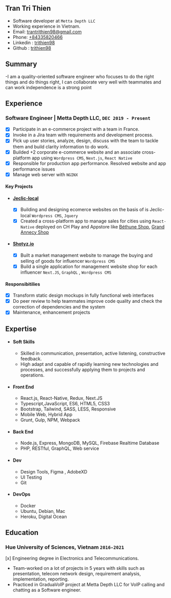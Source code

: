 ## Tran Tri Thien

- Software developer at `Metta Depth LLC`
- Working experience in Vietnam.
- Email: [trantrithien98@gmail.com](mailto:trantrithien98@gmail.com)
- Phone: [+84335820466](tel:+84335820466)
- Linkedin : [trithien98](https://www.linkedin.com/in/trithien98)
- Github : [trithien98](https://github.com/trithien98)

## Summary

-I am a quality-oriented software engineer who focuses to do the right things and do things right, I can collaborate very well with teammates and can work independence is a strong point

## Experience

### **Software Engineer | Metta Depth LLC**, `DEC 2019 - Present`

- [x] Participate in an e-commerce project with a team in France.
- [x] Invoke in a Jira team with requirements and development process.
- [x] Pick up user stories, analyze, design, discuss with the team to tackle them and build clarity information to do work.
- [x] Builded +2 corporate e-commerce website and an associate cross-platform app using `Wordpress CMS`, `Next.js`, `React Native`
- [x] Responsible for production app performance. Resolved website and app performance issues
- [x] Manage web server with `NGINX`

#### Key Projects

- #### **[Jeclic-local](https://jeclic-local.fr)**
  - [x] Building and designing ecomerce websites on the basis of is Jeclic-local `Wordpress CMS`, `Jquery`
  - [x] Created a cross-platform app to manage sales for cities using `React-Native` deployed on CH Play and Appstore like [Béthune Shop](https://play.google.com/store/apps/details?id=espm.bethune.shop&hl=vi&gl=US), [Grand Annecy Shop](https://play.google.com/store/apps/details?id=greenweb.grandannecy.shop&hl=en_US&gl=US)
- #### **[Shotyz.io](https://shotyz.io)**
  - [x] Built a market management website to manage the buying and selling of goods for influencer `Wordpress CMS`
  - [x] Build a single application for management website shop for each influencer `Next.JS`, `GraphQL` , `Wordpress CMS`

#### Responsibitilies

- [x] Transform static design mockups in fully functional web interfaces
- [x] Do peer review to help teammates improve code quality and check the correction of dependencies and the system
- [x] Maintenance, enhancement projects

## Expertise

- #### Soft Skills
  - Skilled in communication, presentation, active listening, constructive feedback.
  - High adapt and capable of rapidly learning new technologies and processes, and successfully applying them to projects and operations.
- #### Front End
  - React.js, React-Native, Redux, Next.JS
  - Typescript,JavaScript, ES6, HTML5, CSS3
  - Bootstrap, Tailwind, SASS, LESS, Responsive
  - Mobile Web, Hybrid App
  - Grunt, Gulp, NPM, Webpack
- #### Back End
  - Node.js, Express, MongoDB, MySQL, Firebase Realtime Database
  - PHP, RESTful, GraphQL, Web service
- #### Dev
  - Design Tools, Figma , AdobeXD
  - UI Testing
  - Git
- #### DevOps
  - Docker
  - Ubuntu, Debian, Mac
  - Heroku, Digital Ocean

## Education

### Hue University of Sciences, Vietnam `2016-2021`

[x] Engineering degree in Electronics and Telecommunications.

- Team-worked on a lot of projects in 5 years with skills such as presentation, telecom network design, requirement analysis, implementation, reporting.
- Practiced in GraduaVoIP project at Metta Depth LLC for VoIP calling and chatting as a Software engineer.
